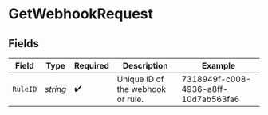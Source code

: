 # GetWebhookRequest


## Fields

| Field                                | Type                                 | Required                             | Description                          | Example                              |
| ------------------------------------ | ------------------------------------ | ------------------------------------ | ------------------------------------ | ------------------------------------ |
| `RuleID`                             | *string*                             | :heavy_check_mark:                   | Unique ID of the webhook or rule.    | 7318949f-c008-4936-a8ff-10d7ab563fa6 |